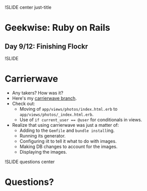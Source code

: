 !SLIDE center just-title
# Geekwise: Ruby on Rails

## Day 9/12: Finishing Flockr


!SLIDE
# Carrierwave

* Any takers?  How was it?
* Here's my [carrierwave branch](https://github.com/turboladen/flockr/compare/carrierwave).
* Check out:
    * Moving of `app/views/photos/index.html.erb` to `app/views/photos/_index.html.erb`.
    * Use of `if current_user == @user` for conditionals in views.
* Realize that using carrierwave was just a matter of:
    * Adding to the `Gemfile` and `bundle install`ing.
    * Running its generator.
    * Configuring iit to tell it what to do with images.
    * Making DB changes to account for the images.
    * Displaying the images.



!SLIDE questions center

# Questions?
